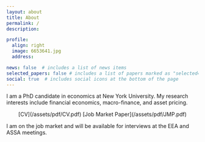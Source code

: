 ```yaml
---
layout: about
title: About
permalink: /
description: 

profile:
  align: right
  image: 6653641.jpg
  address: 

news: false  # includes a list of news items
selected_papers: false # includes a list of papers marked as "selected={true}"
social: true  # includes social icons at the bottom of the page
---
```


I am a PhD candidate in economics at New York University. My research interests include financial economics, macro-finance, and asset pricing. 

<p style="text-align: center;">[CV](/assets/pdf/CV.pdf) [Job Market Paper](/assets/pdf/JMP.pdf)</p>

I am on the job market and will be available for interviews at the EEA and ASSA meetings.